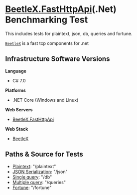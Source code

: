 # [BeetleX.FastHttpApi](https://github.com/IKende/)(.Net) Benchmarking Test
This includes tests for plaintext, json, db, queries and fortune.

[`BeetleX`](https://github.com/IKende/) is a fast tcp components for .net

## Infrastructure Software Versions

**Language**

* C# 7.0

**Platforms**

* .NET Core (Windows and Linux)

**Web Servers**

* [BeetleX.FastHttpApi](https://github.com/IKende/FastHttpApi)

**Web Stack**

* [BeetleX](https://github.com/IKende/Beetlex)

## Paths & Source for Tests

* [Plaintext](Benchmarks/Program.cs): "/plaintext"
* [JSON Serialization](Benchmarks/Program.cs): "/json"
* [Single query](Benchmarks/Program.cs): "/db"
* [Multiple query](Benchmarks/Program.cs): "/queries"
* [Fortune](Benchmarks/Program.cs): "/fortune"
